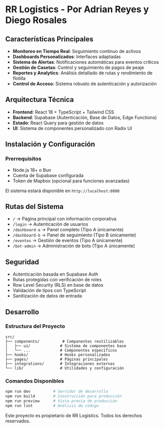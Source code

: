 # RR Logistics - Por Adrian Reyes y Diego Rosales


## Características Principales

- **Monitoreo en Tiempo Real**: Seguimiento continuo de activos
- **Dashboards Personalizados**: Interfaces adaptadas
- **Sistema de Alertas**: Notificaciones automáticas para eventos críticos
- **Gestión de Casetas**: Control y seguimiento de pagos de peaje
- **Reportes y Analytics**: Análisis detallado de rutas y rendimiento de flotilla
- **Control de Acceso**: Sistema robusto de autenticación y autorización

## Arquitectura Técnica

- **Frontend**: React 18 + TypeScript + Tailwind CSS
- **Backend**: Supabase (Autenticación, Base de Datos, Edge Functions)
- **Estado**: React Query para gestión de datos
- **UI**: Sistema de componentes personalizado con Radix UI

## Instalación y Configuración

### Prerrequisitos
- Node.js 18+ o Bun
- Cuenta de Supabase configurada
- Token de Mapbox (opcional para funciones avanzadas)


El sistema estará disponible en `http://localhost:8080`

## Rutas del Sistema

- `/` → Página principal con información corporativa
- `/login` → Autenticación de usuarios
- `/dashboard-a` → Panel completo (Tipo A únicamente)
- `/dashboard-b` → Panel de seguimiento (Tipo B únicamente)
- `/eventos` → Gestión de eventos (Tipo A únicamente)
- `/bot-admin` → Administración de bots (Tipo A únicamente)

## Seguridad

- Autenticación basada en Supabase Auth
- Rutas protegidas con verificación de roles
- Row Level Security (RLS) en base de datos
- Validación de tipos con TypeScript
- Sanitización de datos de entrada

## Desarrollo

### Estructura del Proyecto
```
src/
├── components/          # Componentes reutilizables
│   ├── ui/             # Sistema de componentes base
│   └── ...             # Componentes específicos
├── hooks/              # Hooks personalizados
├── pages/              # Páginas principales
├── integrations/       # Integraciones externas
└── lib/                # Utilidades y configuración
```

### Comandos Disponibles
```bash
npm run dev          # Servidor de desarrollo
npm run build        # Construcción para producción
npm run preview      # Vista previa de producción
npm run lint         # Análisis de código
```



Este proyecto es propietario de RR Logistics. Todos los derechos reservados.

